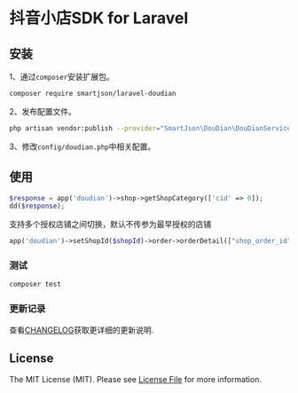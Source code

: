 # 抖音小店SDK for Laravel

## 安装

1、通过`composer`安装扩展包。
```bash
composer require smartjson/laravel-doudian
```
2、发布配置文件。
```bash
php artisan vendor:publish --provider="SmartJson\DouDian\DouDianServiceProvider"
```
3、修改`config/doudian.php`中相关配置。
## 使用

``` php
$response = app('doudian')->shop->getShopCategory(['cid' => 0]);
dd($response);
```

支持多个授权店铺之间切换，默认不传参为最早授权的店铺

``` php
app('doudian')->setShopId($shopId)->order->orderDetail(["shop_order_id"=>'5557097346351159555']);
```

### 测试

``` bash
composer test
```

### 更新记录

查看[CHANGELOG](CHANGELOG.md)获取更详细的更新说明.

## License

The MIT License (MIT). Please see [License File](LICENSE.md) for more information.
